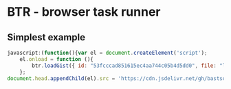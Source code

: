 # BTR - browser task runner


## Simplest example

```js
javascript:(function(){var el = document.createElement('script');
    el.onload = function (){
        btr.loadGist({ id: "53fcccad851615ec4aa744c05b4d5dd0", file: "load.js" });
    };
document.head.appendChild(el).src = 'https://cdn.jsdelivr.net/gh/bastsoft/btr@v0.3.0/dist/btr.js';})();
```